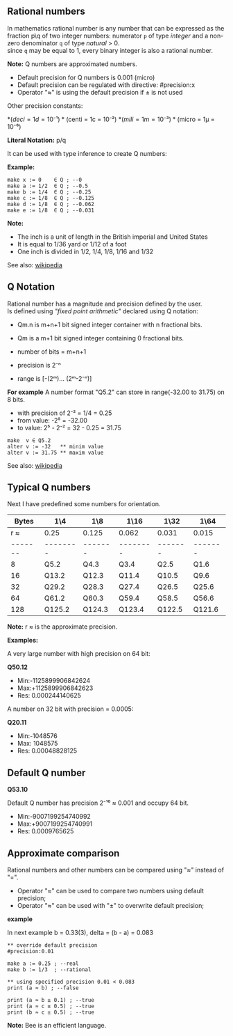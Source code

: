 ## Rational numbers

In mathematics rational number is any number that can be expressed as the fraction p\\q of two integer numbers: numerator `p` of type _integer_ and a non-zero denominator `q` of type _natural_ > 0.  
since `q` may be equal to 1, every binary integer is also a rational number.

**Note:** Q numbers are approximated numbers.

* Default precision for Q numbers is 0.001 (micro)
* Default precision can be regulated with directive: #precision:x 
* Operator "≈" is using the default precision if ± is not used

Other precision constants:

*($deci  = 1d = 10⁻¹)
*($centi = 1c = 10⁻²)
*($mili  = 1m = 10⁻³)
*($micro = 1μ = 10⁻⁶)

**Literal Notation:** p/q 

It can be used with type inference to create Q numbers:

**Example:**
```
make x := 0    ∈ Q ; --0     
make a := 1/2  ∈ Q ; --0.5   
make b := 1/4  ∈ Q ; --0.25  
make c := 1/8  ∈ Q ; --0.125 
make d := 1/8  ∈ Q ; --0.062
make e := 1/8  ∈ Q ; --0.031
```

**Note:** 

* The inch is a unit of length in the British imperial and United States 
* It is equal to ​1/36 yard or ​1/12 of a foot
* One inch is divided in 1/2, 1/4, 1/8, 1/16 and 1/32

See also: [wikipedia](https://en.wikipedia.org/wiki/Rational_data_type)

## Q Notation

Rational number has a magnitude and precision defined by the user.  
Is defined using _"fixed point arithmetic"_ declared using Q notation:  

* Qm.n is m+n+1 bit signed integer container with n fractional bits.
* Qm is a m+1 bit signed integer containing 0 fractional bits.

* number of bits = m+n+1
* precision is 2⁻ⁿ
* range is [-(2ᵐ)... (2ᵐ-2⁻ⁿ)]


**For example**
A number format "Q5.2" can store in range(-32.00 to 31.75) on 8 bits.  

* with precision of 2⁻² = 1/4 = 0.25
* from value: -2⁵ = -32.00
* to value:    2⁵ - 2⁻² = 32 - 0.25 = 31.75

```
make  v ∈ Q5.2
alter v := -32   ** minim value
alter v := 31.75 ** maxim value
```

See also: [wikipedia](https://en.wikipedia.org/wiki/Q_(number_format))

## Typical Q numbers

Next I have predefined some numbers for orientation.

|Bytes  |  1\\4  | 1\\8  | 1\\16  | 1\\32 | 1\\64 
|-------|--------|-------|--------|-------|-------
| r ≈   | 0.25   | 0.125 | 0.062  | 0.031 | 0.015 
|-------|--------|-------|--------|-------|-------
|  8    | Q5.2   | Q4.3  | Q3.4   | Q2.5  | Q1.6   
|  16   | Q13.2  | Q12.3 | Q11.4  | Q10.5 | Q9.6  
|  32   | Q29.2  | Q28.3 | Q27.4  | Q26.5 | Q25.6 
|  64   | Q61.2  | Q60.3 | Q59.4  | Q58.5 | Q56.6 
|  128  | Q125.2 | Q124.3|Q123.4  | Q122.5| Q121.6

**Note:** r ≈ is the approximate precision.

**Examples:**

A very large number with high precision on 64 bit:

**Q50.12** 
* Min:-1125899906842624
* Max:+1125899906842623
* Res: 0.000244140625

A number on 32 bit with precision = 0.0005:

**Q20.11** 
* Min:-1048576
* Max: 1048575
* Res: 0.00048828125

## Default Q number

**Q53.10** 

Default Q number has precision 2⁻¹⁰ ≈ 0.001 and occupy 64 bit.

* Min:-9007199254740992
* Max:+9007199254740991
* Res: 0.0009765625

## Approximate comparison

Rational numbers and other numbers can be compared using "≈" instead of "=". 

* Operator "≈" can be used to compare two numbers using default precision;
* Operator "≈" can be used with "±" to overwrite default precision;

**example**

In next example b = 0.33(3), delta = (b - a) = 0.083 

```
** override default precision
#precision:0.01

make a := 0.25 ; --real
make b := 1/3  ; --rational

** using specified precision 0.01 < 0.083
print (a ≈ b) ; --false

print (a ≈ b ± 0.1) ; --true
print (a ≈ c ± 0.5) ; --true
print (b ≈ c ± 0.5) ; --true
```

**Note:** Bee is an efficient language.

